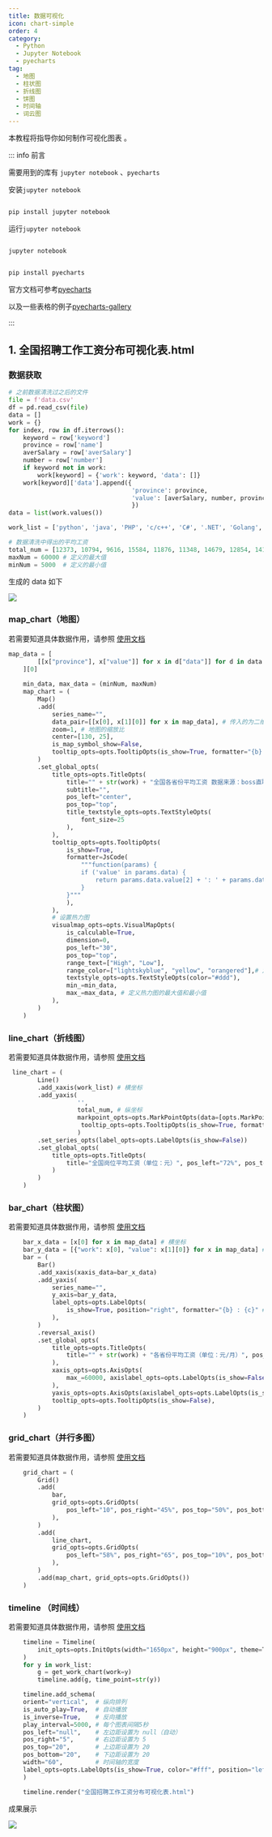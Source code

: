 ```yaml
---
title: 数据可视化
icon: chart-simple
order: 4
category:
  - Python
  - Jupyter Notebook
  - pyecharts
tag:
  - 地图
  - 柱状图
  - 折线图
  - 饼图
  - 时间轴
  - 词云图
---
```


本教程将指导你如何制作可视化图表 。

<!-- more -->

::: info 前言

需要用到的库有 `jupyter notebook` 、`pyecharts`

安装`jupyter notebook`
```bash

pip install jupyter notebook

```
运行`jupyter notebook`
```bash

jupyter notebook

```

```bash

pip install pyecharts

```

官方文档可参考[pyecharts](https://pyecharts.org/#/zh-cn/intro)

以及一些表格的例子[pyecharts-gallery](https://gallery.pyecharts.org/#/README?id=%e9%a1%b9%e7%9b%ae%e9%a1%bb%e7%9f%a5)

:::

## 1. 全国招聘工作工资分布可视化表.html

### 数据获取

```python
# 之前数据清洗过之后的文件
file = f'data.csv' 
df = pd.read_csv(file)
data = []
work = {}
for index, row in df.iterrows():
    keyword = row['keyword']
    province = row['name']
    averSalary = row['averSalary']
    number = row['number']
    if keyword not in work:
        work[keyword] = {'work': keyword, 'data': []}
    work[keyword]['data'].append({
                                  'province': province,
                                  'value': [averSalary, number, province]
                                  })
data = list(work.values())

work_list = ['python', 'java', 'PHP', 'c/c++', 'C#', '.NET', 'Golang', 'Node.js', 'Android', 'iOS', '网络安全', '后端开发', '人工智能', 'web前端', '深度学习', '算法工程师', 'UI设计师']

# 数据清洗中得出的平均工资
total_num = [12373, 10794, 9616, 15584, 11876, 11348, 14679, 12854, 14158, 15898, 10988, 12989, 15096, 10200, 17128, 18482, 8751]
maxNum = 60000 # 定义的最大值
minNum = 5000  # 定义的最小值

```

生成的 data 如下

![](./image/9769d94bf24c2676ee90bfcc3e594192.png)

### map_chart（地图）

若需要知道具体数据作用，请参照 [使用文档](https://pyecharts.org/#/zh-cn/geography_charts?id=map%ef%bc%9a%e5%9c%b0%e5%9b%be)

```python
map_data = [
        [[x["province"], x["value"]] for x in d["data"]] for d in data if d["work"] == work
    ][0]
    
    min_data, max_data = (minNum, maxNum)
    map_chart = (
        Map()
        .add(
            series_name="",
            data_pair=[[x[0], x[1][0]] for x in map_data], # 传入的为二维列表，对应的为省份名称和对应职位的工资 （相当于横纵坐标）
            zoom=1, # 地图的缩放比
            center=[130, 25],
            is_map_symbol_show=False,
            tooltip_opts=opts.TooltipOpts(is_show=True, formatter="{b}: {c}"), # 设置鼠标放置旁边时，显示具体数据
        )
        .set_global_opts(
            title_opts=opts.TitleOpts(
                title="" + str(work) + "全国各省份平均工资 数据来源：boss直聘，智联招聘", # 标题
                subtitle="", 
                pos_left="center",
                pos_top="top",
                title_textstyle_opts=opts.TextStyleOpts(
                    font_size=25
                ),
            ),
            tooltip_opts=opts.TooltipOpts(
                is_show=True,
                formatter=JsCode(
                    """function(params) {
                    if ('value' in params.data) {
                        return params.data.value[2] + ': ' + params.data.value[0];
                    }
                }"""
                ),
            ),
            # 设置热力图
            visualmap_opts=opts.VisualMapOpts(
                is_calculable=True,
                dimension=0,
                pos_left="30",
                pos_top="top",
                range_text=["High", "Low"],
                range_color=["lightskyblue", "yellow", "orangered"],# 定义热力图中的颜色
                textstyle_opts=opts.TextStyleOpts(color="#ddd"),
                min_=min_data,
                max_=max_data, # 定义热力图的最大值和最小值
            ),
        )
    )
```
### line_chart（折线图）

若需要知道具体数据作用，请参照 [使用文档](https://pyecharts.org/#/zh-cn/rectangular_charts?id=line%ef%bc%9a%e6%8a%98%e7%ba%bf%e9%9d%a2%e7%a7%af%e5%9b%be)

```python
 line_chart = (
        Line()
        .add_xaxis(work_list) # 横坐标
        .add_yaxis(
                   '', 
                   total_num, # 纵坐标
                   markpoint_opts=opts.MarkPointOpts(data=[opts.MarkPointItem(type_="max")]), # 展示所有数据中最大的一项
                    tooltip_opts=opts.TooltipOpts(is_show=True, formatter="{c}"), # 设置鼠标放置旁边时，显示具体数据
                   )
        .set_series_opts(label_opts=opts.LabelOpts(is_show=False)) 
        .set_global_opts(
            title_opts=opts.TitleOpts(
                title="全国岗位平均工资（单位：元）", pos_left="72%", pos_top="5%" #标题
            )
        )
    )
```

### bar_chart（柱状图）

若需要知道具体数据作用，请参照 [使用文档](https://pyecharts.org/#/zh-cn/rectangular_charts?id=bar%ef%bc%9a%e6%9f%b1%e7%8a%b6%e5%9b%be%e6%9d%a1%e5%bd%a2%e5%9b%be)

```python
    bar_x_data = [x[0] for x in map_data] # 横坐标
    bar_y_data = [{"work": x[0], "value": x[1][0]} for x in map_data] #纵坐标
    bar = (
        Bar()
        .add_xaxis(xaxis_data=bar_x_data)
        .add_yaxis(
            series_name="",
            y_axis=bar_y_data,
            label_opts=opts.LabelOpts(
                is_show=True, position="right", formatter="{b} : {c}" # 将具体数据固定在表格的右边
            ),
        )
        .reversal_axis()
        .set_global_opts(
            title_opts=opts.TitleOpts(
                title="" + str(work) + "各省份平均工资（单位：元/月）", pos_left="0%", pos_top="45%" # 标题
            ),
            xaxis_opts=opts.AxisOpts(
                max_=60000, axislabel_opts=opts.LabelOpts(is_show=False)
            ),
            yaxis_opts=opts.AxisOpts(axislabel_opts=opts.LabelOpts(is_show=False)),
            tooltip_opts=opts.TooltipOpts(is_show=False),
        )
    )
```
### grid_chart（并行多图）

若需要知道具体数据作用，请参照 [使用文档](https://pyecharts.org/#/zh-cn/composite_charts?id=grid%ef%bc%9a%e5%b9%b6%e8%a1%8c%e5%a4%9a%e5%9b%be)

```python
    grid_chart = (
        Grid()
        .add(
            bar,
            grid_opts=opts.GridOpts(
                pos_left="10", pos_right="45%", pos_top="50%", pos_bottom="5" # 控制表格位置
            ),
        )
        .add(
            line_chart,
            grid_opts=opts.GridOpts(
                pos_left="58%", pos_right="65", pos_top="10%", pos_bottom="50%" # 控制表格位置
            ),
        )
        .add(map_chart, grid_opts=opts.GridOpts())
    )
```

### timeline （时间线）

若需要知道具体数据作用，请参照 [使用文档](https://pyecharts.org/#/zh-cn/composite_charts?id=timeline%ef%bc%9a%e6%97%b6%e9%97%b4%e7%ba%bf%e8%bd%ae%e6%92%ad%e5%a4%9a%e5%9b%be)

```python
    timeline = Timeline(
        init_opts=opts.InitOpts(width="1650px", height="900px", theme=ThemeType.DARK)
    )
    for y in work_list:
        g = get_work_chart(work=y)
        timeline.add(g, time_point=str(y))

    timeline.add_schema(
    orient="vertical",  # 纵向排列
    is_auto_play=True,  # 自动播放
    is_inverse=True,    # 反向播放
    play_interval=5000, # 每个图表间隔5秒
    pos_left="null",    # 左边距设置为 null（自动）
    pos_right="5",      # 右边距设置为 5
    pos_top="20",       # 上边距设置为 20
    pos_bottom="20",    # 下边距设置为 20
    width="60",         # 时间轴的宽度
    label_opts=opts.LabelOpts(is_show=True, color="#fff", position="left"), # 文本位置设置为右侧
    )

    timeline.render("全国招聘工作工资分布可视化表.html")
```

成果展示

![](./image/efabc4c56a911f11d1dae18e0e50a8a5.png)

